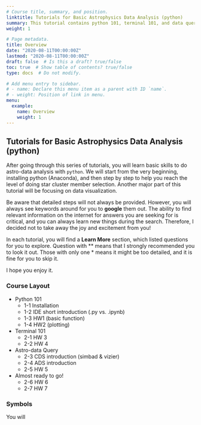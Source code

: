 ```yaml
---
# Course title, summary, and position.
linktitle: Tutorials for Basic Astrophysics Data Analysis (python)
summary: This tutorial contains python 101, terminal 101, and data query 101 for those new to this field and want to get their hands dirty ASAP (e.g., for summer intern students, lab newcomers, or people who want to switch to python).
weight: 1

# Page metadata.
title: Overview
date: "2020-08-11T00:00:00Z"
lastmod: "2020-08-11T00:00:00Z"
draft: false  # Is this a draft? true/false
toc: true  # Show table of contents? true/false
type: docs  # Do not modify.

# Add menu entry to sidebar.
# - name: Declare this menu item as a parent with ID `name`.
# - weight: Position of link in menu.
menu:
  example:
    name: Overview
    weight: 1
---
```


## Tutorials for Basic Astrophysics Data Analysis (python)
After going through this series of tutorials, you will learn basic skills to do astro-data analysis with `python`. We will start from the very beginning, installing python (Anaconda), and then step by step to help you reach the level of doing star cluster member selection. Another major part of this tutorial will be focusing on data visualization.

Be aware that detailed steps will not always be provided. However, you will always see keywords around for you to **google** them out. The ability to find relevant information on the internet for answers you are seeking for is critical, and you can always learn new things during the search. Therefore, I decided not to take away the joy and excitement from you!

In each tutorial, you will find a **Learn More** section, which listed questions for you to explore. Question with \*\* means that I strongly recommended you to look it out. Those with only one \* means it might be too detailed, and it is fine for you to skip it.

I hope you enjoy it.

### Course Layout
* Python 101
    * 1-1 Installation
    * 1-2 IDE short introduction (.py vs. .ipynb)
    * 1-3 HW1 (basic function)
    * 1-4 HW2 (plotting)
* Terminal 101
    * 2-1 HW 3
    * 2-2 HW 4
* Astro-data Query
    * 2-3 CDS introduction (simbad & vizier)
    * 2-4 ADS introduction
    * 2-5 HW 5
* Almost ready to go!
    * 2-6 HW 6
    * 2-7 HW 7

### Symbols
You will
